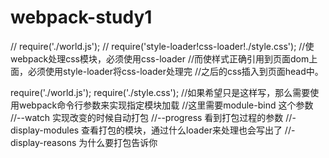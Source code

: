 # webpack-study1
// require('./world.js');
// require('style-loader!css-loader!./style.css');
//使webpack处理css模块，必须使用css-loader 
//而使样式正确引用到页面dom上面，必须使用style-loader将css-loader处理完
//之后的css插入到页面head中。

require('./world.js');
require('./style.css');
//如果希望只是这样写，那么需要使用webpack命令行参数来实现指定模块加载 
//这里需要module-bind 这个参数
//--watch 实现改变的时候自动打包
//--progress 看到打包过程的参数
//-display-modules 查看打包的模块，通过什么loader来处理也会写出了
//-display-reasons 为什么要打包告诉你
